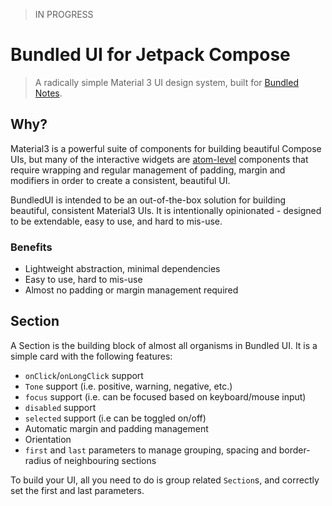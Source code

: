 > IN PROGRESS

# Bundled UI for Jetpack Compose

> A radically simple Material 3 UI design system, built
> for [Bundled Notes](https://play.google.com/store/apps/details?id=com.xaviertobin.noted).

## Why?

Material3 is a powerful suite of components for building beautiful Compose UIs, but many of the
interactive widgets are [atom-level](http://atomicdesign.bradfrost.com/chapter-2/) components that
require wrapping and regular management of padding, margin and modifiers in order to create a
consistent, beautiful UI.

BundledUI is intended to be an out-of-the-box solution for building beautiful, consistent Material3
UIs. It is intentionally opinionated - designed to be extendable, easy to use, and hard to mis-use.

### Benefits

- Lightweight abstraction, minimal dependencies
- Easy to use, hard to mis-use
- Almost no padding or margin management required

## Section

A Section is the building block of almost all organisms in Bundled UI. It is a simple card with the
following features:

* `onClick`/`onLongClick` support
* `Tone` support (i.e. positive, warning, negative, etc.)
* `focus` support (i.e. can be focused based on keyboard/mouse input)
* `disabled` support
* `selected` support (i.e can be toggled on/off)
* Automatic margin and padding management
* Orientation
* `first` and `last` parameters to manage grouping, spacing and border-radius of neighbouring
  sections

To build your UI, all you need to do is group related `Section`s, and correctly set the first and
last
parameters.
